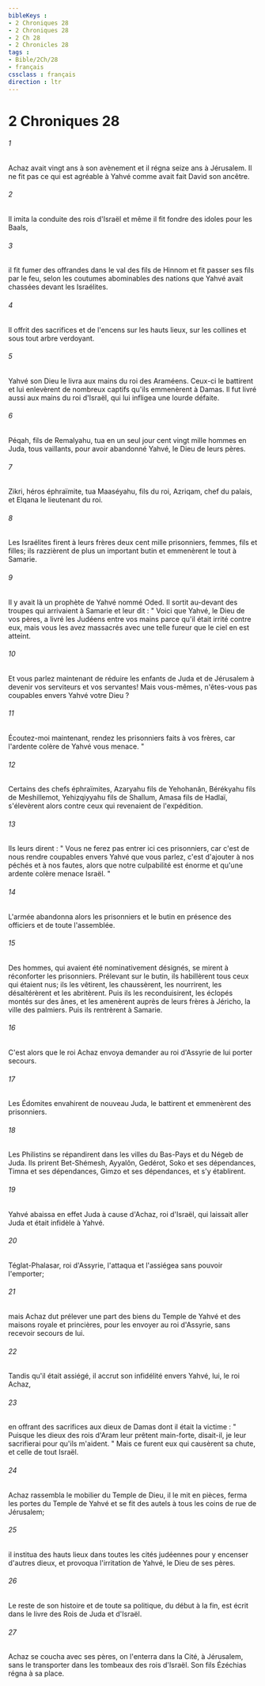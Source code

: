 ```yaml
---
bibleKeys : 
- 2 Chroniques 28
- 2 Chroniques 28
- 2 Ch 28
- 2 Chronicles 28
tags : 
- Bible/2Ch/28
- français
cssclass : français
direction : ltr
---
```


# 2 Chroniques 28

###### 1
Achaz avait vingt ans à son avènement et il régna seize ans à Jérusalem. Il ne fit pas ce qui est agréable à Yahvé comme avait fait David son ancêtre. 
###### 2
Il imita la conduite des rois d'Israël et même il fit fondre des idoles pour les Baals, 
###### 3
il fit fumer des offrandes dans le val des fils de Hinnom et fit passer ses fils par le feu, selon les coutumes abominables des nations que Yahvé avait chassées devant les Israélites. 
###### 4
Il offrit des sacrifices et de l'encens sur les hauts lieux, sur les collines et sous tout arbre verdoyant. 
###### 5
Yahvé son Dieu le livra aux mains du roi des Araméens. Ceux-ci le battirent et lui enlevèrent de nombreux captifs qu'ils emmenèrent à Damas. Il fut livré aussi aux mains du roi d'Israël, qui lui infligea une lourde défaite. 
###### 6
Péqah, fils de Remalyahu, tua en un seul jour cent vingt mille hommes en Juda, tous vaillants, pour avoir abandonné Yahvé, le Dieu de leurs pères. 
###### 7
Zikri, héros éphraïmite, tua Maaséyahu, fils du roi, Azriqam, chef du palais, et Elqana le lieutenant du roi. 
###### 8
Les Israélites firent à leurs frères deux cent mille prisonniers, femmes, fils et filles; ils razzièrent de plus un important butin et emmenèrent le tout à Samarie. 
###### 9
Il y avait là un prophète de Yahvé nommé Oded. Il sortit au-devant des troupes qui arrivaient à Samarie et leur dit : " Voici que Yahvé, le Dieu de vos pères, a livré les Judéens entre vos mains parce qu'il était irrité contre eux, mais vous les avez massacrés avec une telle fureur que le ciel en est atteint. 
###### 10
Et vous parlez maintenant de réduire les enfants de Juda et de Jérusalem à devenir vos serviteurs et vos servantes! Mais vous-mêmes, n'êtes-vous pas coupables envers Yahvé votre Dieu ? 
###### 11
Écoutez-moi maintenant, rendez les prisonniers faits à vos frères, car l'ardente colère de Yahvé vous menace. " 
###### 12
Certains des chefs éphraïmites, Azaryahu fils de Yehohanân, Bérékyahu fils de Meshillemot, Yehizqiyyahu fils de Shallum, Amasa fils de Hadlaï, s'élevèrent alors contre ceux qui revenaient de l'expédition. 
###### 13
Ils leurs dirent : " Vous ne ferez pas entrer ici ces prisonniers, car c'est de nous rendre coupables envers Yahvé que vous parlez, c'est d'ajouter à nos péchés et à nos fautes, alors que notre culpabilité est énorme et qu'une ardente colère menace Israël. " 
###### 14
L'armée abandonna alors les prisonniers et le butin en présence des officiers et de toute l'assemblée. 
###### 15
Des hommes, qui avaient été nominativement désignés, se mirent à réconforter les prisonniers. Prélevant sur le butin, ils habillèrent tous ceux qui étaient nus; ils les vêtirent, les chaussèrent, les nourrirent, les désaltérèrent et les abritèrent. Puis ils les reconduisirent, les éclopés montés sur des ânes, et les amenèrent auprès de leurs frères à Jéricho, la ville des palmiers. Puis ils rentrèrent à Samarie. 
###### 16
C'est alors que le roi Achaz envoya demander au roi d'Assyrie de lui porter secours. 
###### 17
Les Édomites envahirent de nouveau Juda, le battirent et emmenèrent des prisonniers. 
###### 18
Les Philistins se répandirent dans les villes du Bas-Pays et du Négeb de Juda. Ils prirent Bet-Shémesh, Ayyalôn, Gedérot, Soko et ses dépendances, Timna et ses dépendances, Gimzo et ses dépendances, et s'y établirent. 
###### 19
Yahvé abaissa en effet Juda à cause d'Achaz, roi d'Israël, qui laissait aller Juda et était infidèle à Yahvé. 
###### 20
Téglat-Phalasar, roi d'Assyrie, l'attaqua et l'assiégea sans pouvoir l'emporter; 
###### 21
mais Achaz dut prélever une part des biens du Temple de Yahvé et des maisons royale et princières, pour les envoyer au roi d'Assyrie, sans recevoir secours de lui. 
###### 22
Tandis qu'il était assiégé, il accrut son infidélité envers Yahvé, lui, le roi Achaz, 
###### 23
en offrant des sacrifices aux dieux de Damas dont il était la victime : " Puisque les dieux des rois d'Aram leur prêtent main-forte, disait-il, je leur sacrifierai pour qu'ils m'aident. " Mais ce furent eux qui causèrent sa chute, et celle de tout Israël. 
###### 24
Achaz rassembla le mobilier du Temple de Dieu, il le mit en pièces, ferma les portes du Temple de Yahvé et se fit des autels à tous les coins de rue de Jérusalem; 
###### 25
il institua des hauts lieux dans toutes les cités judéennes pour y encenser d'autres dieux, et provoqua l'irritation de Yahvé, le Dieu de ses pères. 
###### 26
Le reste de son histoire et de toute sa politique, du début à la fin, est écrit dans le livre des Rois de Juda et d'Israël. 
###### 27
Achaz se coucha avec ses pères, on l'enterra dans la Cité, à Jérusalem, sans le transporter dans les tombeaux des rois d'Israël. Son fils Ézéchias régna à sa place. 
